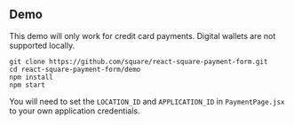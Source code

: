 ## Demo

This demo will only work for credit card payments. Digital wallets are not supported locally.

```
git clone https://github.com/square/react-square-payment-form.git
cd react-square-payment-form/demo
npm install
npm start
```

You will need to set the `LOCATION_ID` and `APPLICATION_ID` in `PaymentPage.jsx` to your own application credentials.

